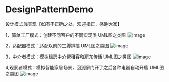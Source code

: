 # DesignPatternDemo
设计模式浅实现【如有不正确之处，欢迎指正，感谢大家】

1，简单工厂模式：创建不同客户的不同实现类
UML图之类图
![image](https://user-images.githubusercontent.com/30896282/177081710-c0a8d348-104f-4e33-a448-60750258b41a.png)

2，适配器模式：适配以前的三脚排插
UML图之类图
![image](https://user-images.githubusercontent.com/30896282/177441767-ee50a168-0b3f-4d34-b340-0a5519a14a68.png)

3，中介者模式：模拟租房中介帮租客和房东传话
UML图之类图
![image](https://user-images.githubusercontent.com/30896282/177933715-84a3e16f-29c9-439f-a53a-307d67e271ec.png)

4,观察者模式：模拟智能家居场景，回到家门开了之后各种电器自动开启
UML图之类图
![image](https://user-images.githubusercontent.com/30896282/178403000-c8240c6a-fa98-4b04-8f8f-46da2b72da5e.png)


